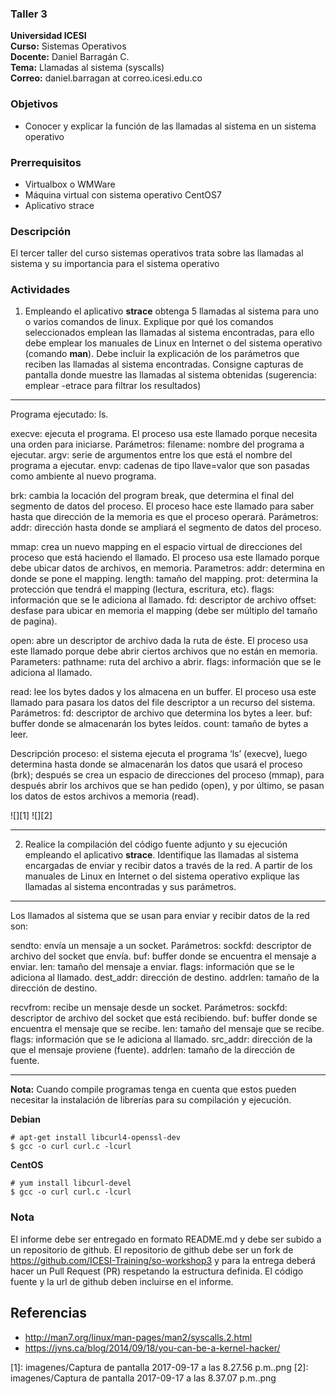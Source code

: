 ### Taller 3
**Universidad ICESI**  
**Curso:** Sistemas Operativos  
**Docente:** Daniel Barragán C.  
**Tema:** Llamadas al sistema (syscalls)  
**Correo:** daniel.barragan at correo.icesi.edu.co


### Objetivos
* Conocer y explicar la función de las llamadas al sistema en un sistema operativo

### Prerrequisitos
* Virtualbox o WMWare
* Máquina virtual con sistema operativo CentOS7
* Aplicativo strace

### Descripción
El tercer taller del curso sistemas operativos trata sobre las llamadas al sistema y su importancia para el sistema operativo

### Actividades

1. Empleando el aplicativo **strace** obtenga 5 llamadas al sistema para uno o varios comandos de linux. Explique por qué los comandos seleccionados emplean las llamadas al sistema encontradas, para ello debe emplear los manuales de Linux en Internet o del sistema operativo (comando **man**). Debe incluir la explicación de los parámetros que reciben las llamadas al sistema encontradas. Consigne capturas de pantalla donde muestre las llamadas al sistema obtenidas (sugerencia: emplear -etrace para filtrar los resultados)
______________________________
Programa ejecutado: ls.

execve: ejecuta el programa.
El proceso usa este llamado porque necesita una orden para iniciarse.
Parámetros: filename: nombre del programa a ejecutar.
            argv: serie de argumentos entre los que está el nombre del programa a ejecutar.
            envp: cadenas de tipo llave=valor que son pasadas como ambiente al nuevo programa.

brk: cambia la locación del program break, que determina el final del segmento de datos del proceso.
El proceso hace este llamado para saber hasta que dirección de la memoria es que el proceso operará.
Parámetros: addr: dirección hasta donde se ampliará el segmento de datos del proceso.

mmap: crea un nuevo mapping en el espacio virtual de direcciones del proceso que está haciendo el llamado.
El proceso usa este llamado porque debe ubicar datos de archivos, en memoria.
Parametros: addr: determina en donde se pone el mapping.
            length: tamaño del mapping.
            prot: determina la protección que tendrá el mapping (lectura, escritura, etc).
            flags: información que se le adiciona al llamado.
            fd: descriptor de archivo
            offset: desfase para ubicar en memoria el mapping (debe ser múltiplo del tamaño de pagina).

open: abre un descriptor de archivo dada la ruta de éste.
El proceso usa este llamado porque debe abrir ciertos archivos que no están en memoria.
Parameters: pathname: ruta del archivo a abrir.
            flags: información que se le adiciona al llamado.

read: lee los bytes dados y los almacena en un buffer.
El proceso usa este llamado para pasara los datos del file descriptor a un recurso del sistema.
Parámetros: fd: descriptor de archivo que determina los bytes a leer.
            buf: buffer donde se almacenarán los bytes leídos.
            count: tamaño de bytes a leer.

Descripción proceso: el sistema ejecuta el programa ‘ls’ (execve), luego determina hasta donde se almacenarán los datos que usará el proceso (brk); después se crea un espacio de direcciones del proceso (mmap), para después abrir los archivos que se han pedido (open), y por último, se pasan los datos de estos archivos a memoria (read).

![][1]
![][2]
______________________________

2. Realice la compilación del código fuente adjunto y su ejecución empleando el aplicativo **strace**. Identifique las llamadas al sistema encargadas de enviar y recibir datos a través de la red. A partir de los manuales de Linux en Internet o del sistema operativo explique las llamadas al sistema encontradas y sus parámetros.
______________________________

Los llamados al sistema que se usan para enviar y recibir datos de la red son:

sendto: envía un mensaje a un socket.
Parámetros: sockfd: descriptor de archivo del socket que envía.
            buf: buffer donde se encuentra el mensaje a enviar.
            len: tamaño del mensaje a enviar.
            flags: información que se le adiciona al llamado.
            dest_addr: dirección de destino.
            addrlen: tamaño de la dirección de destino.

recvfrom: recibe un mensaje desde un socket.
Parámetros: sockfd: descriptor de archivo del socket que está recibiendo.
            buf: buffer donde se encuentra el mensaje que se recibe.
            len: tamaño del mensaje que se recibe.
            flags: información que se le adiciona al llamado.
            src_addr: dirección de la que el mensaje proviene (fuente).
            addrlen: tamaño de la dirección de fuente.
______________________________

**Nota:** Cuando compile programas tenga en cuenta que estos pueden necesitar la instalación de librerías para su compilación y ejecución.

**Debian**
```
# apt-get install libcurl4-openssl-dev
$ gcc -o curl curl.c -lcurl
```
**CentOS**
```
# yum install libcurl-devel
$ gcc -o curl curl.c -lcurl
```

### Nota

El informe debe ser entregado en formato README.md y debe ser subido a un repositorio de github. El repositorio de github debe ser un fork de https://github.com/ICESI-Training/so-workshop3 y para la entrega deberá hacer un Pull Request (PR) respetando la estructura definida. El código fuente y la url de github deben incluirse en el informe.  

## Referencias

* http://man7.org/linux/man-pages/man2/syscalls.2.html  
* https://jvns.ca/blog/2014/09/18/you-can-be-a-kernel-hacker/

[1]: imagenes/Captura de pantalla 2017-09-17 a las 8.27.56 p.m..png
[2]: imagenes/Captura de pantalla 2017-09-17 a las 8.37.07 p.m..png
